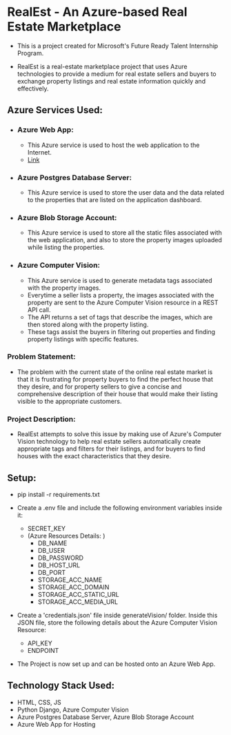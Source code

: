 # RealEst - An Azure-based Real Estate Marketplace

- This is a project created for Microsoft's Future Ready Talent Internship Program.

- RealEst is a real-estate marketplace project that uses Azure technologies to provide a medium for real estate sellers and buyers to exchange property listings and real estate information quickly and effectively.

## Azure Services Used:

- ### Azure Web App:
  - This Azure service is used to host the web application to the Internet.
  - <a href="https://realest.azurewebsites.net/">Link</a>
- ### Azure Postgres Database Server:
  - This Azure service is used to store the user data and the data related to the properties that are listed on the application dashboard.
- ### Azure Blob Storage Account:
  - This Azure service is used to store all the static files associated with the web application, and also to store the property images uploaded while listing the properties.
- ### Azure Computer Vision:
  - This Azure service is used to generate metadata tags associated with the property images.
  - Everytime a seller lists a property, the images associated with the property are sent to the Azure Computer Vision resource in a REST API call.
  - The API returns a set of tags that describe the images, which are then stored along with the property listing.
  - These tags assist the buyers in filtering out properties and finding property listings with specific features.

### Problem Statement:

- The problem with the current state of the online real estate market is that it is frustrating for property buyers to find the perfect house that they desire, and for property sellers to give a concise and comprehensive description of their house that would make their listing visible to the appropriate customers.

### Project Description:

- RealEst attempts to solve this issue by making use of Azure's Computer Vision technology to help real estate sellers automatically create appropriate tags and filters for their listings, and for buyers to find houses with the exact characteristics that they desire.

## Setup:

- pip install -r requirements.txt
- Create a .env file and include the following environment variables inside it:
  - SECRET_KEY
  - (Azure Resources Details: )
    - DB_NAME
    - DB_USER
    - DB_PASSWORD
    - DB_HOST_URL
    - DB_PORT
    - STORAGE_ACC_NAME
    - STORAGE_ACC_DOMAIN
    - STORAGE_ACC_STATIC_URL
    - STORAGE_ACC_MEDIA_URL
- Create a 'credentials.json' file inside generateVision/ folder. Inside this JSON file, store the following details about the Azure Computer Vision Resource:

  - API_KEY
  - ENDPOINT

- The Project is now set up and can be hosted onto an Azure Web App.

## Technology Stack Used:

- HTML, CSS, JS
- Python Django, Azure Computer Vision
- Azure Postgres Database Server, Azure Blob Storage Account
- Azure Web App for Hosting
